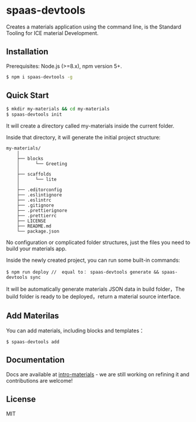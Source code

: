 # spaas-devtools

Creates a materials application using the command line, is the Standard Tooling for ICE material Development.

## Installation

Prerequisites: Node.js (>=8.x), npm version 5+.

```bash
$ npm i spaas-devtools -g
```

## Quick Start

```bash
$ mkdir my-materials && cd my-materials
$ spaas-devtools init
```

It will create a directory called my-materials inside the current folder.

Inside that directory, it will generate the initial project structure:

```
my-materials/
    │
    ├── blocks
    │      └── Greeting
    │
    ├── scaffolds
    │      └── lite
    │
    ├── .editorconfig
    ├── .eslintignore
    ├── .eslintrc
    ├── .gitignore
    ├── .prettierignore
    ├── .prettierrc
    ├── LICENSE
    ├── README.md
    └── package.json
```

No configuration or complicated folder structures, just the files you need to build your materials app.

Inside the newly created project, you can run some built-in commands:

```
$ npm run deploy //  equal to： spaas-devtools generate && spaas-devtools sync
```

It will be automatically generate materials JSON data in build folder，The build folder is ready to be deployed，return a material source interface.

## Add Materilas

You can add materials, including blocks and templates：

```
$ spaas-devtools add
```

## Documentation

Docs are available at [intro-materials](https://alibaba.github.io/ice/docs/materials/intro-materials) - we are still working on refining it and contributions are welcome!

## License

MIT

